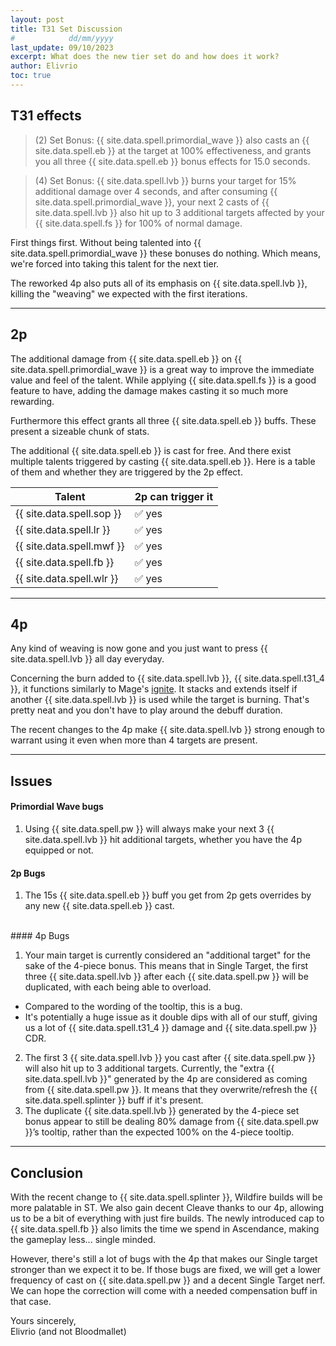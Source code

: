 ```yaml
---
layout: post
title: T31 Set Discussion
#            dd/mm/yyyy
last_update: 09/10/2023
excerpt: What does the new tier set do and how does it work?
author: Elivrio
toc: true
---
```


## T31 effects
> (2) Set Bonus: {{ site.data.spell.primordial_wave }} also casts an {{ site.data.spell.eb }} at the target at 100% effectiveness, and grants you all three {{ site.data.spell.eb }} bonus effects for 15.0 seconds.

> (4) Set Bonus: {{ site.data.spell.lvb }} burns your target for 15% additional damage over 4 seconds, and after consuming {{ site.data.spell.primordial_wave }}, your next 2 casts of {{ site.data.spell.lvb }} also hit up to 3 additional targets affected by your {{ site.data.spell.fs }} for 100% of normal damage.

First things first. Without being talented into {{ site.data.spell.primordial_wave }} these bonuses do nothing.
Which means, we're forced into taking this talent for the next tier.

The reworked 4p also puts all of its emphasis on {{ site.data.spell.lvb }}, killing the "weaving" we expected with the first iterations.

<hr>

## 2p
The additional damage from {{ site.data.spell.eb }} on {{ site.data.spell.primordial_wave }} is a great way to improve the immediate value and feel of the talent.
While applying {{ site.data.spell.fs }} is a good feature to have, adding the damage makes casting it so much more rewarding.

Furthermore this effect grants all three {{ site.data.spell.eb }} buffs. These present a sizeable chunk of stats.

The additional {{ site.data.spell.eb }} is cast for free. And there exist multiple talents triggered by casting {{ site.data.spell.eb }}.
Here is a table of them and whether they are triggered by the 2p effect.

Talent | 2p can trigger it
--- | ---
{{ site.data.spell.sop }} | ✅ yes
{{ site.data.spell.lr }} | ✅ yes
{{ site.data.spell.mwf }} | ✅ yes
{{ site.data.spell.fb }} | ✅ yes
{{ site.data.spell.wlr }} | ✅ yes

<hr>

## 4p

Any kind of weaving is now gone and you just want to press {{ site.data.spell.lvb }} all day everyday.

Concerning the burn added to {{ site.data.spell.lvb }}, {{ site.data.spell.t31_4 }}, it functions similarly to Mage's [ignite](https://www.wowhead.com/spell=12654/ignite). It stacks and extends itself if another {{ site.data.spell.lvb }} is used while the target is burning. That's pretty neat and you don't have to play around the debuff duration.

The recent changes to the 4p make {{ site.data.spell.lvb }} strong enough to warrant using it even when more than 4 targets are present.

<hr>

## Issues

#### Primordial Wave bugs
1. Using {{ site.data.spell.pw }} will always make your next 3 {{ site.data.spell.lvb }} hit additional targets, whether you have the 4p equipped or not.

#### 2p Bugs
1. The 15s {{ site.data.spell.eb }} buff you get from 2p gets overrides by any new {{ site.data.spell.eb }} cast.

<br>
#### 4p Bugs

1. Your main target is currently considered an "additional target" for the sake of the 4-piece bonus. This means that in Single Target, the first three {{ site.data.spell.lvb }} after each {{ site.data.spell.pw }} will be duplicated, with each being able to overload.
  - Compared to the wording of the tooltip, this is a bug.
  - It's potentially a huge issue as it double dips with all of our stuff, giving us a lot of {{ site.data.spell.t31_4 }} damage and {{ site.data.spell.pw }} CDR.
2. The first 3 {{ site.data.spell.lvb }} you cast after {{ site.data.spell.pw }} will also hit up to 3 additional targets. Currently, the "extra {{ site.data.spell.lvb }}" generated by the 4p are considered as coming from {{ site.data.spell.pw }}. It means that they overwrite/refresh the {{ site.data.spell.splinter }} buff if it's present.
3. The duplicate {{ site.data.spell.lvb }} generated by the 4-piece set bonus appear to still be dealing 80% damage from {{ site.data.spell.pw }}’s tooltip, rather than the expected 100% on the 4-piece tooltip.


<hr>

## Conclusion

With the recent change to {{ site.data.spell.splinter }}, Wildfire builds will be more palatable in ST. We also gain decent Cleave thanks to our 4p, allowing us to be a bit of everything with just fire builds.
The newly introduced cap to {{ site.data.spell.fb }} also limits the time we spend in Ascendance, making the gameplay less... single minded.

However, there's still a lot of bugs with the 4p that makes our Single target stronger than we expect it to be. If those bugs are fixed, we will get a lower frequency of cast on {{ site.data.spell.pw }} and a decent Single Target nerf. We can hope the correction will come with a needed compensation buff in that case.

Yours sincerely,<br/>
Elivrio (and not Bloodmallet)
